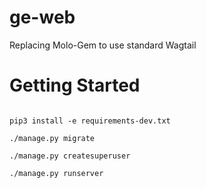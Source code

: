 # ge-web
Replacing Molo-Gem to use standard Wagtail

# Getting Started
```pip3 install -r requirements.txt

pip3 install -e requirements-dev.txt

./manage.py migrate

./manage.py createsuperuser

./manage.py runserver
